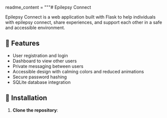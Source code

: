 
readme_content = """# Epilepsy Connect

Epilepsy Connect is a web application built with Flask to help individuals with epilepsy connect, share experiences, and support each other in a safe and accessible environment.

## 🌟 Features

- User registration and login
- Dashboard to view other users
- Private messaging between users
- Accessible design with calming colors and reduced animations
- Secure password hashing
- SQLite database integration

## 🚀 Installation

1. **Clone the repository**:
   
